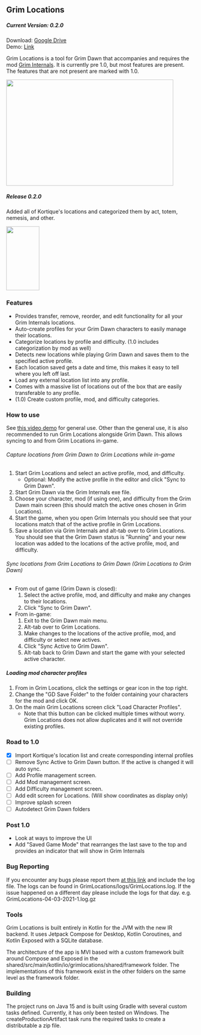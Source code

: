 ## Grim Locations

##### Current Version: 0.2.0

Download: [Google Drive](https://drive.google.com/drive/folders/1xpsOa0gtNde1nMqunC3jxWIcMzT3qGoz)  
Demo: [Link](https://imgur.com/RUcxB0U)

Grim Locations is a tool for Grim Dawn that accompanies and requires the mod [Grim Internals](https://forums.crateentertainment.com/t/tool-grim-internals).
It is currently pre 1.0, but most features are present. The features that are not present are marked with 1.0.

<img src="https://i.imgur.com/pvTrtxj.png" width="445" height="282" />

##### Release 0.2.0

Added all of Kortique's locations and categorized them by act, totem, nemesis, and other.

<img src="https://i.imgur.com/PF87vhK.png" width="88" height="170" />

### Features
- Provides transfer, remove, reorder, and edit functionality for all your Grim Internals locations.
- Auto-create profiles for your Grim Dawn characters to easily manage their locations.
- Categorize locations by profile and difficulty. (1.0 includes categorization by mod as well)
- Detects new locations while playing Grim Dawn and saves them to the specified active profile.
- Each location saved gets a date and time, this makes it easy to tell where you left off last.
- Load any external location list into any profile.
- Comes with a massive list of locations out of the box that are easily transferable to any profile.
- (1.0) Create custom profile, mod, and difficulty categories.

### How to use
See [this video demo](https://imgur.com/RUcxB0U) for general use. Other than the general use, it is also recommended to run Grim Locations alongside Grim Dawn. This allows syncing to and from Grim Locations in-game.

###### Capture locations from Grim Dawn to Grim Locations while in-game

1. Start Grim Locations and select an active profile, mod, and difficulty.
    - Optional: Modify the active profile in the editor and click "Sync to Grim Dawn".
2. Start Grim Dawn via the Grim Internals exe file.
3. Choose your character, mod (if using one), and difficulty from the Grim Dawn main screen (this should match the active ones chosen in Grim Locations).
4. Start the game, when you open Grim Internals you should see that your locations match that of the active profile in Grim Locations.
5. Save a location via Grim Internals and alt-tab over to Grim Locations. You should see that the Grim Dawn status is "Running" and your new location was added to the locations of the active profile, mod, and difficulty.

###### Sync locations from Grim Locations to Grim Dawn (Grim Locations to Grim Dawn)
- From out of game (Grim Dawn is closed):
    1. Select the active profile, mod, and difficulty and make any changes to their locations.
    2. Click "Sync to Grim Dawn".
- From in-game:
    1. Exit to the Grim Dawn main menu.
    2. Alt-tab over to Grim Locations.
    3. Make changes to the locations of the active profile, mod, and difficulty or select new actives.
    4. Click "Sync Active to Grim Dawn".
    5. Alt-tab back to Grim Dawn and start the game with your selected active character.

##### Loading mod character profiles
1. From in Grim Locations, click the settings or gear icon in the top right.
2. Change the "GD Save Folder" to the folder containing your characters for the mod and click OK.
3. On the main Grim Locations screen click "Load Character Profiles".
    - Note that this button can be clicked multiple times without worry. Grim Locations does not allow duplicates and it will not override existing profiles.

### Road to 1.0
- [X] Import Kortique's location list and create corresponding internal profiles
- [ ] Remove Sync Active to Grim Dawn button. If the active is changed it will auto sync.
- [ ] Add Profile management screen.
- [ ] Add Mod management screen.
- [ ] Add Difficulty management screen.
- [ ] Add edit screen for Locations. (Will show coordinates as display only)
- [ ] Improve splash screen
- [ ] Autodetect Grim Dawn folders

### Post 1.0
- Look at ways to improve the UI
- Add "Saved Game Mode" that rearranges the last save to the top and provides an indicator that will show in Grim Internals

### Bug Reporting

If you encounter any bugs please report them [at this link](https://github.com/recursivelftr/Grim-Locations/issues) and include the log file.
The logs can be found in GrimLocations/logs/GrimLocations.log.
If the issue happened on a different day please include the logs for that day. e.g. GrimLocations-04-03-2021-1.log.gz

### Tools

Grim Locations is built entirely in Kotlin for the JVM with the new IR backend. It uses Jetpack Compose for Desktop, Kotlin Coroutines, and Kotlin Exposed with a SQLite database.

The architecture of the app is MVI based with a custom framework built around Compose and Exposed in the shared/src/main/kotlin/io/grimlocations/shared/framework folder. The implementations of this framework exist in the other folders on the same level as the framework folder.

### Building
The project runs on Java 15 and is built using Gradle with several custom tasks defined. Currently, it has only been tested on Windows. The createProductionArtifact task runs the required tasks to create a distributable a zip file.
